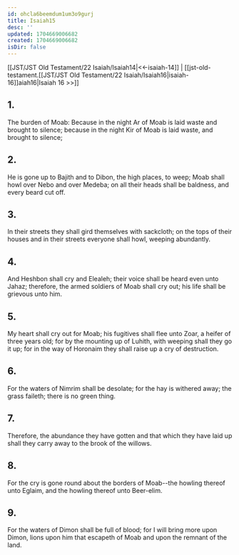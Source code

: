 ```yaml
---
id: ohcla6beemdum1um3o9gurj
title: Isaiah15
desc: ''
updated: 1704669006682
created: 1704669006682
isDir: false
---
```

[[JST/JST Old Testament/22 Isaiah/Isaiah14|<<-isaiah-14]] | [[jst-old-testament.[[JST/JST Old Testament/22 Isaiah/Isaiah16|isaiah-16]]aiah16|Isaiah 16 >>]]
## 1.
The burden of Moab: Because in the night Ar of Moab is laid waste and brought to silence; because in the night Kir of Moab is laid waste, and brought to silence;
## 2.
He is gone up to Bajith and to Dibon, the high places, to weep; Moab shall howl over Nebo and over Medeba; on all their heads shall be baldness, and every beard cut off.
## 3.
In their streets they shall gird themselves with sackcloth; on the tops of their houses and in their streets everyone shall howl, weeping abundantly.
## 4.
And Heshbon shall cry and Elealeh; their voice shall be heard even unto Jahaz; therefore, the armed soldiers of Moab shall cry out; his life shall be grievous unto him.
## 5.
My heart shall cry out for Moab; his fugitives shall flee unto Zoar, a heifer of three years old; for by the mounting up of Luhith, with weeping shall they go it up; for in the way of Horonaim they shall raise up a cry of destruction.
## 6.
For the waters of Nimrim shall be desolate; for the hay is withered away; the grass faileth; there is no green thing.
## 7.
Therefore, the abundance they have gotten and that which they have laid up shall they carry away to the brook of the willows.
## 8.
For the cry is gone round about the borders of Moab\--the howling thereof unto Eglaim, and the howling thereof unto Beer-elim.
## 9.
For the waters of Dimon shall be full of blood; for I will bring more upon Dimon, lions upon him that escapeth of Moab and upon the remnant of the land.

